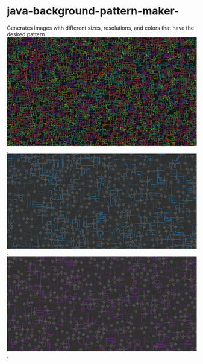 # java-background-pattern-maker-
Generates images with different sizes, resolutions, and colors that have the desired pattern. 
![exsample image](https://github.com/AlekWhite/java-background-pattern-maker-/blob/main/largeColorBG.png).
![](https://github.com/AlekWhite/java-background-pattern-maker-/blob/main/blue_bg.png).
![](https://github.com/AlekWhite/java-background-pattern-maker-/blob/main/purple_bg.png).
